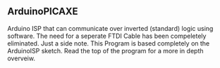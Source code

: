 ArduinoPICAXE
-----------------------------------------------------------------------------------------------------------------
Arduino ISP that can communicate over inverted (standard) logic using software. The need for a seperate FTDI Cable has been compeletely eliminated. Just a side note. This Program is based completely on the ArduinoISP sketch.
Read the top of the program for a more in depth overveiw. 
